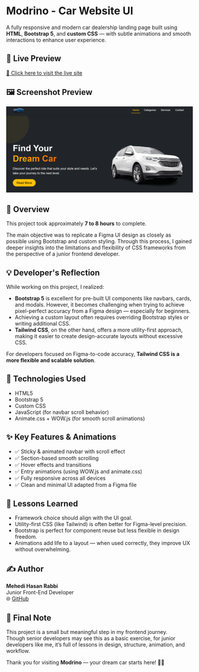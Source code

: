 # Modrino - Car Website UI

A fully responsive and modern car dealership landing page built using **HTML**, **Bootstrap 5**, and **custom CSS** — with subtle animations and smooth interactions to enhance user experience.



## 🔗 Live Preview

[🔗 Click here to visit the live site](https://modrino.vercel.app/)

## 🖼️ Screenshot Preview

![Modrino Website Preview](images/Modrino.png)



## 📌 Overview

This project took approximately **7 to 8 hours** to complete.

The main objective was to replicate a Figma UI design as closely as possible using Bootstrap and custom styling. Through this process, I gained deeper insights into the limitations and flexibility of CSS frameworks from the perspective of a junior frontend developer.



## 💡 Developer's Reflection

While working on this project, I realized:

- **Bootstrap 5** is excellent for pre-built UI components like navbars, cards, and modals. However, it becomes challenging when trying to achieve pixel-perfect accuracy from a Figma design — especially for beginners.
- Achieving a custom layout often requires overriding Bootstrap styles or writing additional CSS.
- **Tailwind CSS**, on the other hand, offers a more utility-first approach, making it easier to create design-accurate layouts without excessive CSS.

For developers focused on Figma-to-code accuracy, **Tailwind CSS is a more flexible and scalable solution**.



## 🔧 Technologies Used

- HTML5  
- Bootstrap 5  
- Custom CSS  
- JavaScript (for navbar scroll behavior)  
- Animate.css + WOW.js (for smooth scroll animations)



## ✨ Key Features & Animations

- ✅ Sticky & animated navbar with scroll effect  
- ✅ Section-based smooth scrolling  
- ✅ Hover effects and transitions  
- ✅ Entry animations (using WOW.js and animate.css)  
- ✅ Fully responsive across all devices  
- ✅ Clean and minimal UI adapted from a Figma file



## 🧠 Lessons Learned

- Framework choice should align with the UI goal.
- Utility-first CSS (like Tailwind) is often better for Figma-level precision.
- Bootstrap is perfect for component reuse but less flexible in design freedom.
- Animations add life to a layout — when used correctly, they improve UX without overwhelming.



## ✍️ Author

**Mehedi Hasan Rabbi**  
Junior Front-End Developer  
🌐 [GitHub](https://github.com/mehedihasanrabbivip) 

## 📌 Final Note

This project is a small but meaningful step in my frontend journey.  
Though senior developers may see this as a basic exercise, for junior developers like me, it’s full of lessons in design, structure, animation, and workflow.

Thank you for visiting **Modrino** — your dream car starts here! 🚗✨
